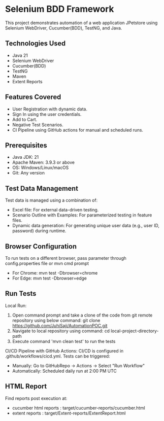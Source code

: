 # Selenium BDD Framework
This project demonstrates automation of a web application JPetstore using Selenium WebDriver, Cucumber(BDD), TestNG, and Java.

## Technologies Used
- Java 21
- Selenium WebDriver
- Cucumber(BDD)
- TestNG
- Maven
- Extent Reports

## Features Covered
- User Registration with dynamic data.
- Sign In using the user credentials.
- Add to Cart.
- Negative Test Scenarios.
- CI Pipeline using GitHub actions for manual and scheduled runs.

## Prerequisites
- Java JDK:		21
- Apache Maven:		3.9.3 or above
- OS:			Windows/Linux/macOS
- Git:			Any version
	
## Test Data Management
Test data is managed using a combination of:
  - Excel file: For external data-driven testing.
  - Scenario Outline with Examples: For parameterized testing in feature files.
  - Dynamic data generation: For generating unique user data (e.g., user ID, password) during runtime.

## Browser Configuration
To run tests on a different browser, pass parameter through config.properties file or mvn cmd prompt
- For Chrome: mvn test -Dbrowser=chrome
- For Edge: mvn test -Dbrowser=edge

## Run Tests
Local Run:
1. Open command prompt and take a clone of the code from git remote repository using below command:
	 git clone https://github.com/JuhiSaji/AutomationPOC.git
2. Navigate to local repository using command:
	 cd local-project-directory-path
3. Execute command 'mvn clean test' to run the tests 

CI/CD Pipeline with GitHub Actions: 
CI/CD is configured in .github/workflows/cicd.yml.
Tests can be triggered:
 - Manually: Go to GitHubRepo → Actions → Select "Run Workflow"
 - Automatically: Scheduled daily run at 2:00 PM UTC
 
## HTML Report
Find reports post execution at:
 - cucumber html reports : target/cucumber-reports/cucumber.html
 - extent reports : target/Extent-reports/ExtentReport.html
